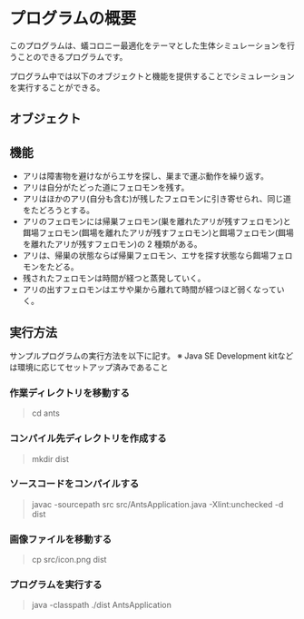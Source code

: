 # プログラムの概要

このプログラムは、蟻コロニー最適化をテーマとした生体シミュレーションを行うことのできるプログラムです。

プログラム中では以下のオブジェクトと機能を提供することでシミュレーションを実行することができる。

## オブジェクト

## 機能

* アリは障害物を避けながらエサを探し、巣まで運ぶ動作を繰り返す。
* アリは自分がたどった道にフェロモンを残す。
* アリはほかのアリ(自分も含む)が残したフェロモンに引き寄せられ、同じ道をたどろうとする。
* アリのフェロモンには帰巣フェロモン(巣を離れたアリが残すフェロモン)と餌場フェロモン(餌場を離れたアリが残すフェロモン)と餌場フェロモン(餌場を離れたアリが残すフェロモン)の 2 種類がある。
* アリは、帰巣の状態ならば帰巣フェロモン、エサを探す状態なら餌場フェロモンをたどる。
* 残されたフェロモンは時間が経つと蒸発していく。
* アリの出すフェロモンはエサや巣から離れて時間が経つほど弱くなっていく。

## 実行方法

サンプルプログラムの実行方法を以下に記す。
※ Java SE Development kitなどは環境に応じてセットアップ済みであること

### 作業ディレクトリを移動する
> cd ants

### コンパイル先ディレクトリを作成する
> mkdir dist

### ソースコードをコンパイルする
> javac -sourcepath src src/AntsApplication.java -Xlint:unchecked -d dist

### 画像ファイルを移動する
> cp src/icon.png dist

### プログラムを実行する
> java -classpath ./dist AntsApplication
